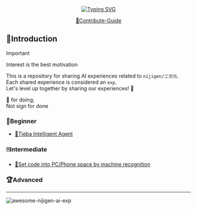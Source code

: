 <div align="center">
  <a href="https://git.io/typing-svg"><img src="https://readme-typing-svg.demolab.com?font=Fira+Code&weight=700&size=40&duration=3000&pause=7000&color=F7A01C&center=true&vCenter=true&width=600&lines=awesome-nijigen-ai-exp" alt="Typing SVG" /></a>

<p align="center">
  <a href="https://jasoneri.github.io/awesome-nijigen-ai-exp/locale/zh/dev/contribute">📜Contribute-Guide</a>
  </p>
</div>

## 📑Introduction

> [!Important]
> Interest is the best motivation

This is a repository for sharing AI experiences related to `nijigen/二次元`.  
Each shared experience is considered an `exp`.  
Let's level up together by sharing our experiences! 🎿  

🚧 for doing;  
Not sign for done

### 🎯Beginner

+ [🚧Tieba Intelligent Agent](https://jasoneri.github.io/awesome-nijigen-ai-exp/zh/exp/tieba-Intelligent-agent)

### 🀄️Intermediate

+ [🚧Set code into PC/Phone space by machine recognition](https://jasoneri.github.io/awesome-nijigen-ai-exp/zh/exp/set-code-into-space)

### 🏆Advanced

---
![awesome-nijigen-ai-exp](https://count.getloli.com/get/@awesome-nijigen-ai-exp?theme=rule34)
